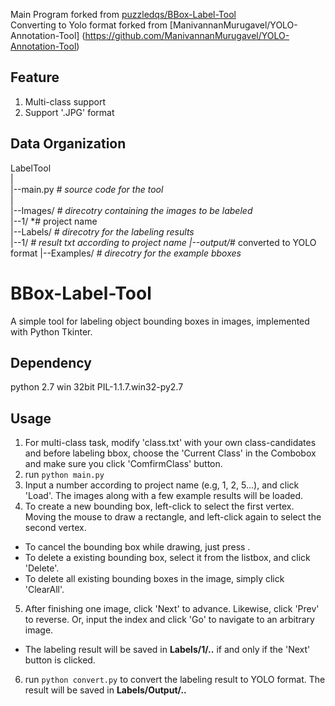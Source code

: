 Main Program forked from [puzzledqs/BBox-Label-Tool](https://github.com/puzzledqs/BBox-Label-Tool/tree/multi-class)<br>
Converting to Yolo format forked from [ManivannanMurugavel/YOLO-Annotation-Tool] (https://github.com/ManivannanMurugavel/YOLO-Annotation-Tool)
## Feature
1. Multi-class support 
2. Support '.JPG' format

Data Organization
-----------------
LabelTool  
|  
|--main.py   *# source code for the tool*  
|  
|--Images/   *# direcotry containing the images to be labeled*  
   |--1/     *# project name  
|--Labels/   *# direcotry for the labeling results*  
   |--1/     *# result txt according to project name
   |--output/*# converted to YOLO format
|--Examples/  *# direcotry for the example bboxes* 

BBox-Label-Tool
===============

A simple tool for labeling object bounding boxes in images, implemented with Python Tkinter. 

Dependency
----------
python 2.7 win 32bit
PIL-1.1.7.win32-py2.7

## Usage
1. For multi-class task, modify 'class.txt' with your own class-candidates and before labeling bbox, choose the 'Current Class' in the Combobox and make sure you click 'ComfirmClass' button.
2. run `python main.py` 
3. Input a number according to project name (e.g, 1, 2, 5...), and click 'Load'. The images along with a few example results will be loaded.
4. To create a new bounding box, left-click to select the first vertex. Moving the mouse to draw a rectangle, and left-click again to select the second vertex.
  - To cancel the bounding box while drawing, just press <Esc>.
  - To delete a existing bounding box, select it from the listbox, and click 'Delete'.
  - To delete all existing bounding boxes in the image, simply click 'ClearAll'.
5. After finishing one image, click 'Next' to advance. Likewise, click 'Prev' to reverse. Or, input the index and click 'Go' to navigate to an arbitrary image.
  - The labeling result will be saved in **Labels/1/..** if and only if the 'Next' button is clicked.
6. run `python convert.py` to convert the labeling result to YOLO format. The result will be saved in **Labels/Output/..**
